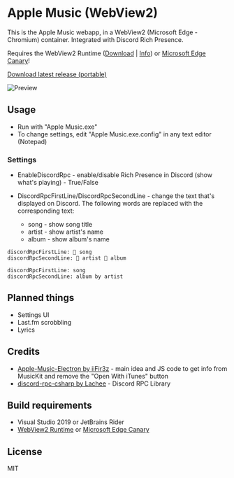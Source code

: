 # Apple Music (WebView2)

This is the Apple Music webapp, in a WebView2 (Microsoft Edge - Chromium) container. Integrated with Discord Rich Presence.

Requires the WebView2 Runtime ([Download](https://go.microsoft.com/fwlink/p/?LinkId=2124703) | [Info](https://developer.microsoft.com/en-us/microsoft-edge/webview2/)) or [Microsoft Edge Canary](https://www.microsoftedgeinsider.com/en-us/download)!

[Download latest release (portable)](https://github.com/idkwuu/AppleMusicWebView2/releases/latest/download/AppleMusicWebView2-release.zip)

![Preview](https://i.imgur.com/IdFsR7w.png)

## Usage

- Run with "Apple Music.exe"
- To change settings, edit "Apple Music.exe.config" in any text editor (Notepad)

### Settings

- EnableDiscordRpc - enable/disable Rich Presence in Discord (show what's playing) - True/False
    
- DiscordRpcFirstLine/DiscordRpcSecondLine - change the text that's displayed on Discord. The following words are replaced with the corresponding text:
    * song - show song title
    * artist - show artist's name
    * album - show album's name

```
discordRpcFirstLine: 🎵 song
discordRpcSecondLine: 🎤 artist 💽 album 

discordRpcFirstLine: song
discordRpcSecondLine: album by artist
```

## Planned things

- Settings UI
- Last.fm scrobbling
- Lyrics

## Credits

- [Apple-Music-Electron by iiFir3z](https://github.com/iiFir3z/Apple-Music-Electron/) - main idea and JS code to get info from MusicKit and remove the "Open With iTunes" button
- [discord-rpc-csharp by Lachee](https://github.com/Lachee/discord-rpc-csharp) - Discord RPC Library

## Build requirements

- Visual Studio 2019 or JetBrains Rider
- [WebView2 Runtime](https://developer.microsoft.com/en-us/microsoft-edge/webview2/) or [Microsoft Edge Canary](https://www.microsoftedgeinsider.com/en-us/download)

## License

MIT

